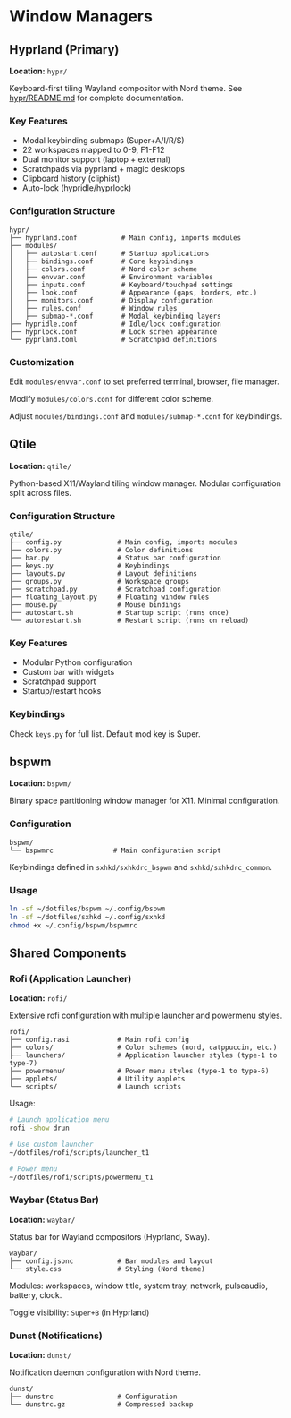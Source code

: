 # Window Managers

## Hyprland (Primary)

**Location:** `hypr/`

Keyboard-first tiling Wayland compositor with Nord theme. See [hypr/README.md](../hypr/README.md) for complete documentation.

### Key Features

- Modal keybinding submaps (Super+A/I/R/S)
- 22 workspaces mapped to 0-9, F1-F12
- Dual monitor support (laptop + external)
- Scratchpads via pyprland + magic desktops
- Clipboard history (cliphist)
- Auto-lock (hypridle/hyprlock)

### Configuration Structure

```
hypr/
├── hyprland.conf           # Main config, imports modules
├── modules/
│   ├── autostart.conf      # Startup applications
│   ├── bindings.conf       # Core keybindings
│   ├── colors.conf         # Nord color scheme
│   ├── envvar.conf         # Environment variables
│   ├── inputs.conf         # Keyboard/touchpad settings
│   ├── look.conf           # Appearance (gaps, borders, etc.)
│   ├── monitors.conf       # Display configuration
│   ├── rules.conf          # Window rules
│   ├── submap-*.conf       # Modal keybinding layers
├── hypridle.conf           # Idle/lock configuration
├── hyprlock.conf           # Lock screen appearance
└── pyprland.toml           # Scratchpad definitions
```

### Customization

Edit `modules/envvar.conf` to set preferred terminal, browser, file manager.

Modify `modules/colors.conf` for different color scheme.

Adjust `modules/bindings.conf` and `modules/submap-*.conf` for keybindings.

## Qtile

**Location:** `qtile/`

Python-based X11/Wayland tiling window manager. Modular configuration split across files.

### Configuration Structure

```
qtile/
├── config.py              # Main config, imports modules
├── colors.py              # Color definitions
├── bar.py                 # Status bar configuration
├── keys.py                # Keybindings
├── layouts.py             # Layout definitions
├── groups.py              # Workspace groups
├── scratchpad.py          # Scratchpad configuration
├── floating_layout.py     # Floating window rules
├── mouse.py               # Mouse bindings
├── autostart.sh           # Startup script (runs once)
└── autorestart.sh         # Restart script (runs on reload)
```

### Key Features

- Modular Python configuration
- Custom bar with widgets
- Scratchpad support
- Startup/restart hooks

### Keybindings

Check `keys.py` for full list. Default mod key is Super.

## bspwm

**Location:** `bspwm/`

Binary space partitioning window manager for X11. Minimal configuration.

### Configuration

```
bspwm/
└── bspwmrc               # Main configuration script
```

Keybindings defined in `sxhkd/sxhkdrc_bspwm` and `sxhkd/sxhkdrc_common`.

### Usage

```bash
ln -sf ~/dotfiles/bspwm ~/.config/bspwm
ln -sf ~/dotfiles/sxhkd ~/.config/sxhkd
chmod +x ~/.config/bspwm/bspwmrc
```

## Shared Components

### Rofi (Application Launcher)

**Location:** `rofi/`

Extensive rofi configuration with multiple launcher and powermenu styles.

```
rofi/
├── config.rasi            # Main rofi config
├── colors/                # Color schemes (nord, catppuccin, etc.)
├── launchers/             # Application launcher styles (type-1 to type-7)
├── powermenu/             # Power menu styles (type-1 to type-6)
├── applets/               # Utility applets
└── scripts/               # Launch scripts
```

Usage:
```bash
# Launch application menu
rofi -show drun

# Use custom launcher
~/dotfiles/rofi/scripts/launcher_t1

# Power menu
~/dotfiles/rofi/scripts/powermenu_t1
```

### Waybar (Status Bar)

**Location:** `waybar/`

Status bar for Wayland compositors (Hyprland, Sway).

```
waybar/
├── config.jsonc           # Bar modules and layout
└── style.css              # Styling (Nord theme)
```

Modules: workspaces, window title, system tray, network, pulseaudio, battery, clock.

Toggle visibility: `Super+B` (in Hyprland)

### Dunst (Notifications)

**Location:** `dunst/`

Notification daemon configuration with Nord theme.

```
dunst/
├── dunstrc                # Configuration
└── dunstrc.gz             # Compressed backup
```
